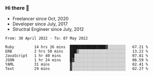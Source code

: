 ### Hi there 👋

- Freelancer since Oct, 2020
- Developer since July, 2017
- Structral Engineer since July, 2012

<!--START_SECTION:waka-->

```text
From: 30 April 2022 - To: 07 May 2022

Ruby         14 hrs 26 mins  ████████████████▓░░░░░░░░   67.21 %
ERB          2 hrs 50 mins   ███▒░░░░░░░░░░░░░░░░░░░░░   13.22 %
JavaScript   1 hr 40 mins    ██░░░░░░░░░░░░░░░░░░░░░░░   07.81 %
JSON         1 hr 24 mins    █▓░░░░░░░░░░░░░░░░░░░░░░░   06.59 %
YAML         31 mins         ▓░░░░░░░░░░░░░░░░░░░░░░░░   02.41 %
Text         29 mins         ▓░░░░░░░░░░░░░░░░░░░░░░░░   02.27 %
```

<!--END_SECTION:waka-->
